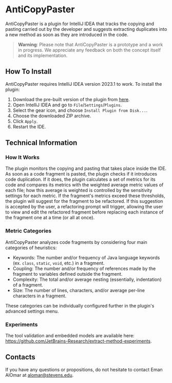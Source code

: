 # AntiCopyPaster

AntiCopyPaster is a plugin for IntelliJ IDEA that tracks the copying and pasting carried out by the developer and
suggests extracting duplicates into a new method as soon as they are introduced in the code.

> **Warning**: Please note that AntiCopyPaster is a prototype and a work in progress. We appreciate any feedback
> on both the concept itself and its implementation.

## How To Install

AntiCopyPaster requires IntelliJ IDEA version 2023.1 to work. To install the plugin:

1. Download the pre-built version of the plugin from 
   [here](https://sourceforge.net/projects/anti-copy-paster/files/latest/download).
2. Open IntelliJ IDEA and go to `File`/`Settings`/`Plugins`.
3. Select the gear icon, and choose `Install Plugin from Disk...`.
4. Choose the downloaded ZIP archive.
5. Click `Apply`.
6. Restart the IDE.

## Technical Information

### How It Works

The plugin monitors the copying and pasting that takes place inside the IDE. As soon as a code fragment is pasted,
the plugin checks if it introduces code duplication. If it does, the plugin calculates a set of metrics for its code
and compares its metrics with the weighted average metric values of each file; how this average is weighted is
controlled by the sensitivity settings for each metric. If the fragment's metrics exceed these thresholds, the plugin
will suggest for the fragment to be refactored. If this suggestion is accepted by the user, a refactoring prompt will
trigger, allowing the user to view and edit the refactored fragment before replacing each instance of the fragment
one at a time (or all at once).

### Metric Categories

AntiCopyPaster analyzes code fragments by considering four main categories of heuristics:

* Keywords: The number and/or frequency of Java language keywords (ex. `class`, `static`, `void`, etc.) in a fragment.
* Coupling: The number and/or frequency of references made by the fragment to variables defined outside the fragment.
* Complexity: The total and/or average nesting (essentially, indentation) of a fragment.
* Size: The number of lines, characters, and/or average per-line characters in a fragment.

These categories can be individually configured further in the plugin's advanced settings menu.

### Experiments

The tool validation and embedded models are available here:
https://github.com/JetBrains-Research/extract-method-experiments.

## Contacts

If you have any questions or propositions, do not hesitate to contact Eman AlOmar at alomar@stevens.edu.
